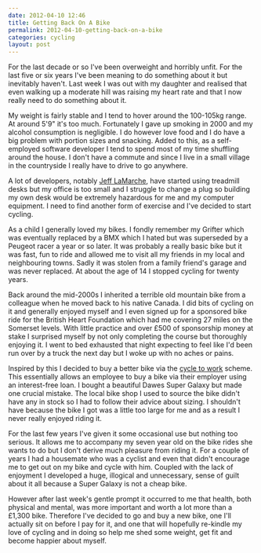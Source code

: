 ```yaml
---
date: 2012-04-10 12:46
title: Getting Back On A Bike
permalink: 2012-04-10-getting-back-on-a-bike
categories: cycling
layout: post
---
```


For the last decade or so I've been overweight and horribly unfit. For the last five or six years I've been meaning to do something about it but inevitably haven't. Last week I was out with my daughter and realised that even walking up a moderate hill was raising my heart rate and that I now really need to do something about it.

My weight is fairly stable and I tend to hover around the 100-105kg range. At around 5'9" it's too much. Fortunately I gave up smoking in 2000 and my alcohol consumption is negligible. I do however love food and I do have a big problem with portion sizes and snacking. Added to this, as a self-employed software developer I tend to spend most of my time shuffling around the house. I don't have a commute and since I live in a small village in the countryside I really have to drive to go anywhere.

A lot of developers, notably [Jeff LaMarche](http://twitter.com/jeff_lamarche), have started using treadmill desks but my office is too small and I struggle to change a plug so building my own desk would be extremely hazardous for me and my computer equipment. I need to find another form of exercise and I've decided to start cycling.

As a child I generally loved my bikes. I fondly remember my Grifter which was eventually replaced by a BMX which I hated but was superseded by a Peugeot racer a year or so later. It was probably a really basic bike but it was fast, fun to ride and allowed me to visit all my friends in my local and neighbouring towns. Sadly it was stolen from a family friend's garage and was never replaced. At about the age of 14 I stopped cycling for twenty years.

Back around the mid-2000s I inherited a terrible old mountain bike from a colleague when he moved back to his native Canada. I did bits of cycling on it and generally enjoyed myself and I even signed up for a sponsored bike ride for the British Heart Foundation which had me covering 27 miles on the Somerset levels. With little practice and over £500 of sponsorship money at stake I surprised myself by not only completing the course but thoroughly enjoying it. I went to bed exhausted that night expecting to feel like I'd been run over by a truck the next day but I woke up with no aches or pains.

Inspired by this I decided to buy a better bike via the [cycle to work](http://www.direct.gov.uk/en/TravelAndTransport/Cycling/DG_190101) scheme. This essentially allows an employee to buy a bike via their employer using an interest-free loan. I bought a beautiful Dawes Super Galaxy but made one crucial mistake. The local bike shop I used to source the bike didn't have any in stock so I had to follow their advice about sizing. I shouldn't have because the bike I got was a little too large for me and as a result I never really enjoyed riding it.

For the last few years I've given it some occasional use but nothing too serious. It allows me to accompany my seven year old on the bike rides she wants to do but I don't derive much pleasure from riding it.  For a couple of years I had a housemate who was a cyclist and even that didn't encourage me to get out on my bike and cycle with him. Coupled with the lack of enjoyment I developed a huge, illogical and unnecessary, sense of guilt about it all because a Super Galaxy is not a cheap bike.

However after last week's gentle prompt it occurred to me that health, both physical and mental, was more important and worth a lot more than a £1,300 bike. Therefore I've decided to go and buy a new bike, one I'll actually sit on before I pay for it, and one that will hopefully re-kindle my love of cycling  and in doing so help me shed some weight, get fit and become happier about myself.
